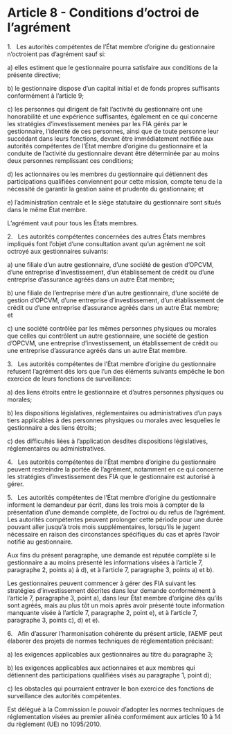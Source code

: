 # Article 8 - Conditions d’octroi de l’agrément


1.   Les autorités compétentes de l’État membre d’origine du gestionnaire n’octroient pas d’agrément sauf si:

a) elles estiment que le gestionnaire pourra satisfaire aux conditions de la présente directive;

b) le gestionnaire dispose d’un capital initial et de fonds propres suffisants conformément à l’article 9;

c) les personnes qui dirigent de fait l’activité du gestionnaire ont une honorabilité et une expérience suffisantes, également en ce qui concerne les stratégies d’investissement menées par les FIA gérés par le gestionnaire, l’identité de ces personnes, ainsi que de toute personne leur succédant dans leurs fonctions, devant être immédiatement notifiée aux autorités compétentes de l’État membre d’origine du gestionnaire et la conduite de l’activité du gestionnaire devant être déterminée par au moins deux personnes remplissant ces conditions;

d) les actionnaires ou les membres du gestionnaire qui détiennent des participations qualifiées conviennent pour cette mission, compte tenu de la nécessité de garantir la gestion saine et prudente du gestionnaire; et

e) l’administration centrale et le siège statutaire du gestionnaire sont situés dans le même État membre.

L’agrément vaut pour tous les États membres.

2.   Les autorités compétentes concernées des autres États membres impliqués font l’objet d’une consultation avant qu’un agrément ne soit octroyé aux gestionnaires suivants:

a) une filiale d’un autre gestionnaire, d’une société de gestion d’OPCVM, d’une entreprise d’investissement, d’un établissement de crédit ou d’une entreprise d’assurance agréés dans un autre État membre;

b) une filiale de l’entreprise mère d’un autre gestionnaire, d’une société de gestion d’OPCVM, d’une entreprise d’investissement, d’un établissement de crédit ou d’une entreprise d’assurance agréés dans un autre État membre; et

c) une société contrôlée par les mêmes personnes physiques ou morales que celles qui contrôlent un autre gestionnaire, une société de gestion d’OPCVM, une entreprise d’investissement, un établissement de crédit ou une entreprise d’assurance agréés dans un autre État membre.

3.   Les autorités compétentes de l’État membre d’origine du gestionnaire refusent l’agrément dès lors que l’un des éléments suivants empêche le bon exercice de leurs fonctions de surveillance:

a) des liens étroits entre le gestionnaire et d’autres personnes physiques ou morales;

b) les dispositions législatives, réglementaires ou administratives d’un pays tiers applicables à des personnes physiques ou morales avec lesquelles le gestionnaire a des liens étroits;

c) des difficultés liées à l’application desdites dispositions législatives, réglementaires ou administratives.

4.   Les autorités compétentes de l’État membre d’origine du gestionnaire peuvent restreindre la portée de l’agrément, notamment en ce qui concerne les stratégies d’investissement des FIA que le gestionnaire est autorisé à gérer.

5.   Les autorités compétentes de l’État membre d’origine du gestionnaire informent le demandeur par écrit, dans les trois mois à compter de la présentation d’une demande complète, de l’octroi ou du refus de l’agrément. Les autorités compétentes peuvent prolonger cette période pour une durée pouvant aller jusqu’à trois mois supplémentaires, lorsqu’ils le jugent nécessaire en raison des circonstances spécifiques du cas et après l’avoir notifié au gestionnaire.

Aux fins du présent paragraphe, une demande est réputée complète si le gestionnaire a au moins présenté les informations visées à l’article 7, paragraphe 2, points a) à d), et à l’article 7, paragraphe 3, points a) et b).

Les gestionnaires peuvent commencer à gérer des FIA suivant les stratégies d’investissement décrites dans leur demande conformément à l’article 7, paragraphe 3, point a), dans leur État membre d’origine dès qu’ils sont agréés, mais au plus tôt un mois après avoir présenté toute information manquante visée à l’article 7, paragraphe 2, point e), et à l’article 7, paragraphe 3, points c), d) et e).

6.   Afin d’assurer l’harmonisation cohérente du présent article, l’AEMF peut élaborer des projets de normes techniques de réglementation précisant:

a) les exigences applicables aux gestionnaires au titre du paragraphe 3;

b) les exigences applicables aux actionnaires et aux membres qui détiennent des participations qualifiées visés au paragraphe 1, point d);

c) les obstacles qui pourraient entraver le bon exercice des fonctions de surveillance des autorités compétentes.

Est délégué à la Commission le pouvoir d’adopter les normes techniques de réglementation visées au premier alinéa conformément aux articles 10 à 14 du règlement (UE) no 1095/2010.
